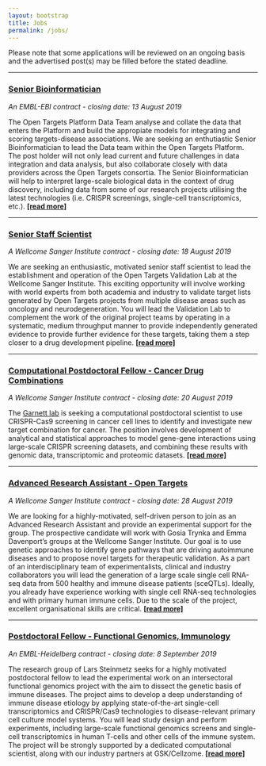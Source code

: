 ```yaml
---
layout: bootstrap
title: Jobs
permalink: /jobs/
---
```

Please note that some applications will be reviewed on an ongoing basis and the advertised post(s) may be filled before the stated deadline. 

***

### [Senior Bioinformatician](https://www.embl.de/jobs/searchjobs/index.php?ref=EBI01469)
*An EMBL-EBI contract - closing date: 13 August 2019*

The Open Targets Platform Data Team analyse and collate the data that enters the Platform and build the appropiate models for integrating and scoring targets-disease associations. We are seeking an enthutiastic Senior Bioinformatician to lead the Data team within the Open Targets Platform. The post holder will not only lead current and future challenges in data integration and data analysis, but also collaborate closely with data providers across the Open Targets consortia. The Senior Bioinformatician will help to interpret large-scale biological data in the context of drug discovery, including data from some of our research projects utilising the latest technologies (i.e. CRISPR screenings, single-cell transcriptomics, etc.). __[[read more]](https://www.embl.de/jobs/searchjobs/index.php?ref=EBI01469)__

***

### [Senior Staff Scientist](https://jobs.sanger.ac.uk/vacancy/senior-staff-scientist-393305.html)
*A Wellcome Sanger Institute contract - closing date: 18 August 2019*

We are seeking an enthusiastic, motivated senior staff scientist to lead the establishment and operation of the Open Targets Validation Lab at the Wellcome Sanger Institute. This exciting opportunity will involve working with world experts from both academia and industry to validate target lists generated by Open Targets projects from multiple disease areas such as oncology and neurodegeneration. You will lead the Validation Lab to complement the work of the original project teams by operating in a systematic, medium throughput manner to provide independently generated evidence to provide further evidence for these targets, taking them a step closer to a drug development pipeline. __[[read more]](https://jobs.sanger.ac.uk/vacancy/senior-staff-scientist-393305.html)__

***

### [Computational Postdoctoral Fellow - Cancer Drug Combinations](https://jobs.sanger.ac.uk/vacancy/computational-postdoctoral-fellow-cancer-drug-combinations-394157.html)
*A Wellcome Sanger Institute contract - closing date: 20 August 2019*

The [Garnett lab](https://www.sanger.ac.uk/science/groups/garnett-group) is seeking a computational postdoctoral scientist to use CRISPR-Cas9 screening in cancer cell lines to identify and investigate new target combination for cancer. The position involves development of analytical and statistical approaches to model gene-gene interactions using large-scale CRISPR screening datasets, and combining these results with genomic data, transcriptomic and proteomic datasets. __[[read more]](https://jobs.sanger.ac.uk/vacancy/computational-postdoctoral-fellow-cancer-drug-combinations-394157.html)__

***

### [Advanced Research Assistant - Open Targets](https://jobs.sanger.ac.uk/vacancy/advanced-research-assistant-open-targets-395158.html)
*A Wellcome Sanger Institute contract - closing date: 28 August 2019*

We are looking for a highly-motivated, self-driven person to join as an Advanced Research Assistant and provide an experimental support for the group. The prospective candidate will work with Gosia Trynka and Emma Davenport’s groups at the Wellcome Sanger Institute. Our goal is to use genetic approaches to identify gene pathways that are driving autoimmune diseases and to propose novel targets for therapeutic validation. As a part of an interdisciplinary team of experimentalists, clinical and industry collaborators you will lead the generation of a large scale single cell RNA-seq data from 500 healthy and immune disease patients (sceQTLs). Ideally, you already have experience working with single cell RNA-seq technologies and with primary human immune cells. Due to the scale of the project, excellent organisational skills are critical. __[[read more]](https://jobs.sanger.ac.uk/vacancy/advanced-research-assistant-open-targets-395158.html)__

***

### [Postdoctoral Fellow - Functional Genomics, Immunology](https://www.embl.de/jobs/searchjobs/index.php?ref=HD01565)
*An EMBL-Heidelberg contract - closing date: 8 September 2019*

The research group of Lars Steinmetz seeks for a highly motivated postdoctoral fellow to lead the experimental work on an intersectoral functional genomics project with the aim to dissect the genetic basis of immune diseases. The project aims to develop a deep understanding of immune disease etiology by applying state-of-the-art single-cell transcriptomics and CRISPR/Cas9 technologies to disease-relevant primary cell culture model systems. You will lead study design and perform experiments, including large-scale functional genomics screens and single-cell transcriptomics in human T-cells and other cells of the immune system. The project will be strongly supported by a dedicated computational scientist, along with our industry partners at GSK/Cellzome. __[[read more]](https://www.embl.de/jobs/searchjobs/index.php?ref=HD01565)__
